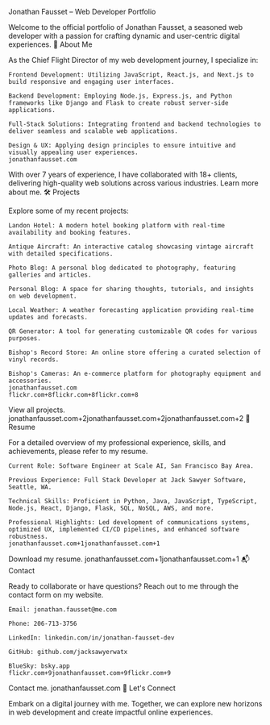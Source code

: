 Jonathan Fausset – Web Developer Portfolio

Welcome to the official portfolio of Jonathan Fausset, a seasoned web developer with a passion for crafting dynamic and user-centric digital experiences.
🚀 About Me

As the Chief Flight Director of my web development journey, I specialize in:

    Frontend Development: Utilizing JavaScript, React.js, and Next.js to build responsive and engaging user interfaces.

    Backend Development: Employing Node.js, Express.js, and Python frameworks like Django and Flask to create robust server-side applications.

    Full-Stack Solutions: Integrating frontend and backend technologies to deliver seamless and scalable web applications.

    Design & UX: Applying design principles to ensure intuitive and visually appealing user experiences.
    jonathanfausset.com

With over 7 years of experience, I have collaborated with 18+ clients, delivering high-quality web solutions across various industries. Learn more about me.
🛠️ Projects

Explore some of my recent projects:

    Landon Hotel: A modern hotel booking platform with real-time availability and booking features.

    Antique Aircraft: An interactive catalog showcasing vintage aircraft with detailed specifications.

    Photo Blog: A personal blog dedicated to photography, featuring galleries and articles.

    Personal Blog: A space for sharing thoughts, tutorials, and insights on web development.

    Local Weather: A weather forecasting application providing real-time updates and forecasts.

    QR Generator: A tool for generating customizable QR codes for various purposes.

    Bishop's Record Store: An online store offering a curated selection of vinyl records.

    Bishop's Cameras: An e-commerce platform for photography equipment and accessories.
    jonathanfausset.com
    flickr.com+8flickr.com+8flickr.com+8

View all projects.
jonathanfausset.com+2jonathanfausset.com+2jonathanfausset.com+2
📄 Resume

For a detailed overview of my professional experience, skills, and achievements, please refer to my resume.

    Current Role: Software Engineer at Scale AI, San Francisco Bay Area.

    Previous Experience: Full Stack Developer at Jack Sawyer Software, Seattle, WA.

    Technical Skills: Proficient in Python, Java, JavaScript, TypeScript, Node.js, React, Django, Flask, SQL, NoSQL, AWS, and more.

    Professional Highlights: Led development of communications systems, optimized UX, implemented CI/CD pipelines, and enhanced software robustness.
    jonathanfausset.com+1jonathanfausset.com+1

Download my resume.
jonathanfausset.com+1jonathanfausset.com+1
📬 Contact

Ready to collaborate or have questions? Reach out to me through the contact form on my website.

    Email: jonathan.fausset@me.com

    Phone: 206-713-3756

    LinkedIn: linkedin.com/in/jonathan-fausset-dev

    GitHub: github.com/jacksawyerwatx

    BlueSky: bsky.app
    flickr.com+9jonathanfausset.com+9flickr.com+9

Contact me.
jonathanfausset.com
🌌 Let's Connect

Embark on a digital journey with me. Together, we can explore new horizons in web development and create impactful online experiences.
